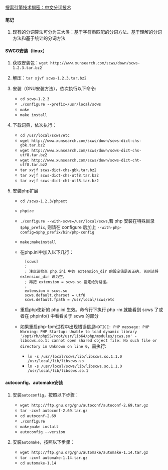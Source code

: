 [搜索引擎技术揭密：中文分词技术](http://www.williamlong.info/archives/333.html)
#### 笔记
1. 现有的分词算法可分为三大类：基于字符串匹配的分词方法、基于理解的分词方法和基于统计的分词方法





#### SWCG安装（linux）
1. 获取安装包：`wget http://www.xunsearch.com/scws/down/scws-1.2.3.tar.bz2`
2. 解压：`tar xjvf scws-1.2.3.tar.bz2`
3. 安装（GNU安装方法），依次执行以下命令:
	- `cd scws-1.2.3`
	- `./configure --prefix=/usr/local/scws`
	- `make`
	- `make install`
4. 下载词典，依次执行：
	- `cd /usr/local/scws/etc`
	- `wget http://www.xunsearch.com/scws/down/scws-dict-chs-gbk.tar.bz2`
	- `wget http://www.xunsearch.com/scws/down/scws-dict-chs-utf8.tar.bz2`
	- `wget http://www.xunsearch.com/scws/down/scws-dict-cht-utf8.tar.bz2`
	- `tar xvjf scws-dict-chs-gbk.tar.bz2`
	- `tar xvjf scws-dict-chs-utf8.tar.bz2`
	- `tar xvjf scws-dict-cht-utf8.tar.bz2`

5. 安装php扩展
	- `cd /scws-1.2.3/phpext`
	- `phpize`
	- `./configure --with-scws=/usr/local/scws`,若 php 安装在特殊目录`$php_prefix`, 则请在 configure 后加上 `--with-php-config=$php_prefix/bin/php-config`
	- `make;makeinstall`
	- 在php.ini中加入以下几行：

			[scws] 
			; 
			; 注意请检查 php.ini 中的 extension_dir 的设定值是否正确, 否则请将 extension_dir 设为空， 
			; 再把 extension = scws.so 指定绝对路径。 
			; 
			extension = scws.so 
			scws.default.charset = utf8 
			scws.default.fpath = /usr/local/scws/etc 
	- 重启php使新的 php.ini 生效。命令行下执行 php -m 就能看到 scws 了或者在 phpinfo() 中看看关于 scws 的部分
	- 如果重启php-fpm过程中出现错误信息`NOTICE: PHP message: PHP Warning: PHP Startup: Unable to load dynamic library '/opt/rh/php55/root/usr/lib64/php/modules/scws.so' - libscws.so.1: cannot open shared object file: No such file or directory in Unknown on line 0`，需执行:
		- `ln -s /usr/local/scws/lib/libscws.so.1.1.0 /usr/local/lib/libscws.so`
		- `ln -s /usr/local/scws/lib/libscws.so.1.1.0 /usr/local/lib/libscws.so.1`

#### autoconfig、automake安装
1. 安装`autoconfig`，按照以下步骤：
	- `wget http://ftp.gnu.org/gnu/autoconf/autoconf-2.69.tar.gz`
	- `tar -zxvf autoconf-2.69.tar.gz`
	- `cd autoconf-2.69`
	- `./configure`
	- `make;make install`
	- `autoconfig --version`

2. 安装`automake`，按照以下步骤：
	- `wget http://ftp.gnu.org/gnu/automake/automake-1.14.tar.gz`
	- `tar -zxvf automake-1.14.tar.gz`
	- `cd automake-1.14`
